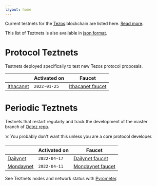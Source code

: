 ```yaml
---
layout: home
---
```


Current testnets for the [Tezos](https://tezos.com) blockchain are listed here. [Read more](about/).

This list of Teztnets is also available in [json format](https://teztnets.xyz/teztnets.json).

# Protocol Teztnets

Testnets deployed specifically to test new Tezos protocol proposals.

| | Activated on | Faucet |
|-------|---------------------|--|
| [Ithacanet](/ithacanet-about) | `2022-01-25` | [Ithacanet faucet](https://teztnets.xyz/ithacanet-faucet) |



# Periodic Teztnets

Testnets that restart regularly and track the development of the master branch of [Octez repo](https://gitlab.com/tezos/tezos/).
 
☠️ You probably don't want this unless you are a core protocol developer.

| | Activated on | Faucet |
|-------|---------------------|--|
| [Dailynet](/dailynet-about) | `2022-04-17` | [Dailynet faucet](https://teztnets.xyz/dailynet-2022-04-17-faucet) |
| [Mondaynet](/mondaynet-about) | `2022-04-11` | [Mondaynet faucet](https://teztnets.xyz/mondaynet-2022-04-11-faucet) |




See Teztnets nodes and network status with [Pyrometer](https://pyrometer.teztnets.xyz).
